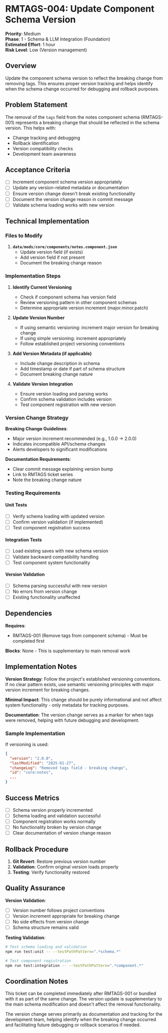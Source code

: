 # RMTAGS-004: Update Component Schema Version

**Priority**: Medium  
**Phase**: 1 - Schema & LLM Integration (Foundation)  
**Estimated Effort**: 1 hour  
**Risk Level**: Low (Version management)  

## Overview

Update the component schema version to reflect the breaking change from removing tags. This ensures proper version tracking and helps identify when the schema change occurred for debugging and rollback purposes.

## Problem Statement

The removal of the `tags` field from the notes component schema (RMTAGS-001) represents a breaking change that should be reflected in the schema version. This helps with:
- Change tracking and debugging
- Rollback identification
- Version compatibility checks
- Development team awareness

## Acceptance Criteria

- [ ] Increment component schema version appropriately
- [ ] Update any version-related metadata or documentation
- [ ] Ensure version change doesn't break existing functionality
- [ ] Document the version change reason in commit message
- [ ] Validate schema loading works with new version

## Technical Implementation

### Files to Modify

1. **`data/mods/core/components/notes.component.json`**
   - Update version field (if exists)
   - Add version field if not present
   - Document the breaking change reason

### Implementation Steps

1. **Identify Current Versioning**
   - Check if component schema has version field
   - Review versioning pattern in other component schemas
   - Determine appropriate version increment (major.minor.patch)

2. **Update Version Number**
   - If using semantic versioning: increment major version for breaking change
   - If using simple versioning: increment appropriately
   - Follow established project versioning conventions

3. **Add Version Metadata (if applicable)**
   - Include change description in schema
   - Add timestamp or date if part of schema structure
   - Document breaking change nature

4. **Validate Version Integration**
   - Ensure version loading and parsing works
   - Confirm schema validation includes version
   - Test component registration with new version

### Version Change Strategy

**Breaking Change Guidelines**:
- Major version increment recommended (e.g., 1.0.0 → 2.0.0)
- Indicates incompatible API/schema changes
- Alerts developers to significant modifications

**Documentation Requirements**:
- Clear commit message explaining version bump
- Link to RMTAGS ticket series
- Note the breaking change nature

### Testing Requirements

#### Unit Tests
- [ ] Verify schema loading with updated version
- [ ] Confirm version validation (if implemented)
- [ ] Test component registration success

#### Integration Tests
- [ ] Load existing saves with new schema version
- [ ] Validate backward compatibility handling
- [ ] Test component system functionality

#### Version Validation
- [ ] Schema parsing successful with new version
- [ ] No errors from version change
- [ ] Existing functionality unaffected

## Dependencies

**Requires**:
- RMTAGS-001 (Remove tags from component schema) - Must be completed first

**Blocks**: None - This is supplementary to main removal work

## Implementation Notes

**Version Strategy**: Follow the project's established versioning conventions. If no clear pattern exists, use semantic versioning principles with major version increment for breaking changes.

**Minimal Impact**: This change should be purely informational and not affect system functionality - only metadata for tracking purposes.

**Documentation**: The version change serves as a marker for when tags were removed, helping with future debugging and development.

### Sample Implementation

If versioning is used:
```json
{
  "version": "2.0.0",
  "lastModified": "2025-01-27", 
  "changeLog": "Removed tags field - breaking change",
  "id": "core:notes",
  ...
}
```

## Success Metrics

- [ ] Schema version properly incremented
- [ ] Schema loading and validation successful
- [ ] Component registration works normally
- [ ] No functionality broken by version change
- [ ] Clear documentation of version change reason

## Rollback Procedure

1. **Git Revert**: Restore previous version number
2. **Validation**: Confirm original version loads properly
3. **Testing**: Verify functionality restored

## Quality Assurance

**Version Validation**:
- [ ] Version number follows project conventions
- [ ] Version increment appropriate for breaking change
- [ ] No side effects from version change
- [ ] Schema structure remains valid

**Testing Validation**:
```bash
# Test schema loading and validation
npm run test:unit -- --testPathPattern=".*schema.*"

# Test component registration
npm run test:integration -- --testPathPattern=".*component.*"
```

## Coordination Notes

This ticket can be completed immediately after RMTAGS-001 or bundled with it as part of the same change. The version update is supplementary to the main schema modification and doesn't affect the removal functionality.

The version change serves primarily as documentation and tracking for the development team, helping identify when the breaking change occurred and facilitating future debugging or rollback scenarios if needed.